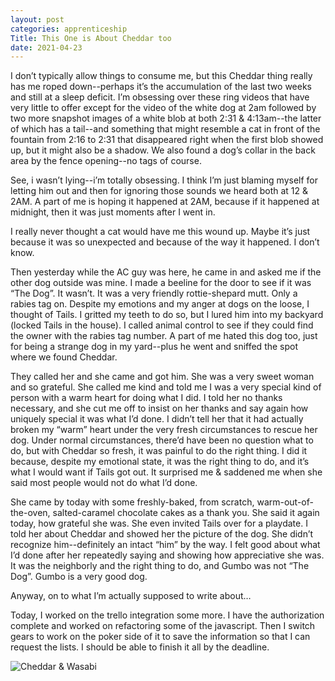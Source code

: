 ```yaml
---
layout: post 
categories: apprenticeship
Title: This One is About Cheddar too
date: 2021-04-23
---
```


I don’t typically allow things to consume me, but this Cheddar thing really has me roped down--perhaps it’s the accumulation of the last two weeks and still at a sleep deficit.  I’m obsessing over these ring videos that have very little to offer except for the video of the white dog at 2am followed by two more snapshot images of a white blob at both 2:31 & 4:13am--the latter of which has a tail--and something that might resemble a cat in front of the fountain from 2:16 to 2:31 that disappeared right when the first blob showed up, but it might also be a shadow.  We also found a dog’s collar in the back area by the fence opening--no tags of course.  

See, i wasn’t lying--i’m totally obsessing.  I think I’m just blaming myself for letting him out and then for ignoring those sounds we heard both at 12 & 2AM.  A part of me is hoping it happened at 2AM, because if it happened at midnight, then it was just moments after I went in.

I really never thought a cat would have me this wound up.  Maybe it’s just because it was so unexpected and because of the way it happened.  I don’t know.  

Then yesterday while the AC guy was here, he came in and asked me if the other dog outside was mine.  I made a beeline for the door to see if it was “The Dog”.  It wasn’t.  It was a very friendly rottie-shepard mutt.    Only a rabies tag on.  Despite my emotions and my anger at dogs on the loose, I thought of Tails.  I gritted my teeth to do so, but I lured him into my backyard (locked Tails in the house).  I called animal control to see if they could find the owner with the rabies tag number.  A part of me hated this dog too, just for being a strange dog in my yard--plus he went and sniffed the spot where we found Cheddar.  

They called her and she came and got him.  She was a very sweet woman and so grateful.  She called me kind and told me I was a very special kind of person with a warm heart for doing what I did.  I told her no thanks necessary, and she cut me off to insist on her thanks and say again how uniquely special it was what I’d done.  I didn’t tell her that it had actually broken my “warm” heart under the very fresh circumstances to rescue her dog.  Under normal circumstances, there’d have been no question what to do, but with Cheddar so fresh, it was painful to do the right thing.  I did it because, despite my emotional state,  it was the right thing to do, and it’s what I would want if Tails got out.  It surprised me & saddened me when she said most people would not do what I’d done.  

She came by today with some freshly-baked, from scratch, warm-out-of-the-oven, salted-caramel chocolate cakes as a thank you.  She said it again today, how grateful she was.  She even invited Tails over for a playdate.  I told her about Cheddar and showed her the picture of the dog.  She didn’t recognize him--definitely an intact “him” by the way.  I felt good about what I’d done after her repeatedly saying and showing how appreciative she was.   It was the neighborly and the right thing to do, and Gumbo was not “The Dog”.  Gumbo is a very good dog.  

Anyway, on to what I’m actually supposed to write about…

Today, I worked on the trello integration some more.  I have the authorization complete and worked on refactoring some of the javascript.  Then I switch gears to work on the poker side of it to save the information so that I can request the lists.  I should be able to finish it all by the deadline.  

![Cheddar & Wasabi](https://maniginam.github.io/blog/pics&vids/Cheddar&Wasabi.JPG#thumbnail)